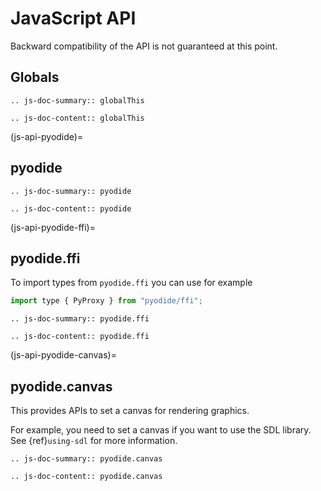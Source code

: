 # JavaScript API

Backward compatibility of the API is not guaranteed at this point.

## Globals

```{eval-rst}
.. js-doc-summary:: globalThis

.. js-doc-content:: globalThis
```

(js-api-pyodide)=

## pyodide

```{eval-rst}
.. js-doc-summary:: pyodide

.. js-doc-content:: pyodide
```

(js-api-pyodide-ffi)=

## pyodide.ffi

To import types from `pyodide.ffi` you can use for example

```js
import type { PyProxy } from "pyodide/ffi";
```

```{eval-rst}
.. js-doc-summary:: pyodide.ffi

.. js-doc-content:: pyodide.ffi
```

(js-api-pyodide-canvas)=

## pyodide.canvas

This provides APIs to set a canvas for rendering graphics.

For example, you need to set a canvas if you want to use the SDL library. See
{ref}`using-sdl` for more information.

```{eval-rst}
.. js-doc-summary:: pyodide.canvas

.. js-doc-content:: pyodide.canvas
```
